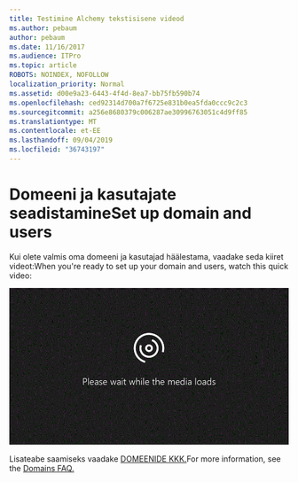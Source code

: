 ```yaml
---
title: Testimine Alchemy tekstisisene videod
ms.author: pebaum
author: pebaum
ms.date: 11/16/2017
ms.audience: ITPro
ms.topic: article
ROBOTS: NOINDEX, NOFOLLOW
localization_priority: Normal
ms.assetid: d00e9a23-6443-4f4d-8ea7-bb75fb590b74
ms.openlocfilehash: ced92314d700a7f6725e831b0ea5fda0ccc9c2c3
ms.sourcegitcommit: a256e8680379c006287ae30996763051c4d9ff85
ms.translationtype: MT
ms.contentlocale: et-EE
ms.lasthandoff: 09/04/2019
ms.locfileid: "36743197"
---
```

# <a name="set-up-domain-and-users"></a><span data-ttu-id="e2f17-102">Domeeni ja kasutajate seadistamine</span><span class="sxs-lookup"><span data-stu-id="e2f17-102">Set up domain and users</span></span>

<span data-ttu-id="e2f17-103">Kui olete valmis oma domeeni ja kasutajad häälestama, vaadake seda kiiret videot:</span><span class="sxs-lookup"><span data-stu-id="e2f17-103">When you're ready to set up your domain and users, watch this quick video:</span></span>
  
![Teie brauser ei toeta videot.](media/MSN_Video_Widget.gif)
  
<span data-ttu-id="e2f17-106">Lisateabe saamiseks vaadake [DOMEENIDE KKK.](https://docs.microsoft.com/office365/admin/setup/domains-faq)</span><span class="sxs-lookup"><span data-stu-id="e2f17-106">For more information, see the [Domains FAQ.](https://docs.microsoft.com/office365/admin/setup/domains-faq)</span></span>
  

